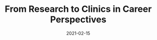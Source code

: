 ---
title: "From Research to Clinics in Career Perspectives"
collection: teaching
type: "Seminars"
permalink: /teaching/2021-teaching-1
venue: "Psychology, Otto-von-Guericke Universität Magdeburg"
date: 2021-02-15
location: "Virtual"
---